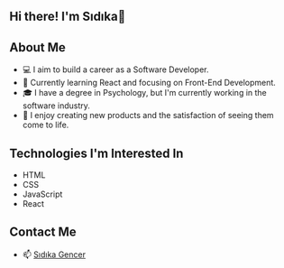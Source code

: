 ## Hi there! I'm Sıdıka👋


## About Me
- 💻 I aim to build a career as a Software Developer.
- 🌱 Currently learning React and focusing on Front-End Development.
- 🎓 I have a degree in Psychology, but I'm currently working in the software industry.
- 🚀 I enjoy creating new products and the satisfaction of seeing them come to life.

## Technologies I'm Interested In
- HTML
- CSS
- JavaScript
- React

## Contact Me
- 📫 [Sıdıka Gencer](mailto:sdkagencer1@gmail.com)




<!--
**SdkaGencer/SdkaGencer** is a ✨ _special_ ✨ repository because its `README.md` (this file) appears on your GitHub profile.

Here are some ideas to get you started:

- 🔭 I’m currently working on ...
- 🌱 I’m currently learning ...
- 👯 I’m looking to collaborate on ...
- 🤔 I’m looking for help with ...
- 💬 Ask me about ...
- 📫 How to reach me: ...
- 😄 Pronouns: ...
- ⚡ Fun fact: ...
-->
